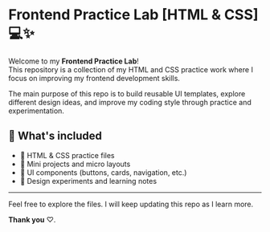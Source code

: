 # Frontend Practice Lab [HTML & CSS] 💻✨

Welcome to my **Frontend Practice Lab**!  
This repository is a collection of my HTML and CSS practice work where I focus on improving my frontend development skills.

The main purpose of this repo is to build reusable UI templates, explore different design ideas, and improve my coding style through practice and experimentation.

## 🚀 What's included
- 🧾 HTML & CSS practice files  
- 🧩 Mini projects and micro layouts  
- 🎨 UI components (buttons, cards, navigation, etc.)  
- 🧠 Design experiments and learning notes  

---

Feel free to explore the files. I will keep updating this repo as I learn more.

**Thank you** ♡.
